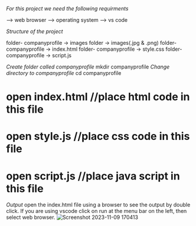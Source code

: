 *For this project we need the following requirments*
  
--> web browser
--> operating system
--> vs code

*Structure of the project*

folder- companyprofile -> images folder -> images(.jpg & .png) 
folder- companyprofile -> index.html
folder- companyprofile -> style.css
folder- companyprofile -> script.js

*Create folder called companyprofile*
mkdir companyprofile
*Change directory to companyprofile*
cd companyprofile

# open index.html //place html code in this file
# open style.js //place css code in this file
# open script.js //place java script in this file


*Output*
 open the index.html file using a browser to see the output by double click.
If you are using vscode click on run at the menu bar on the left, then select web browser.
![Screenshot 2023-11-09 170413](https://github.com/arunkumar-30/20KT1A0593-ARUNKUMAR/assets/113409292/785e0704-1bf2-438f-8cec-e59132e41974)
